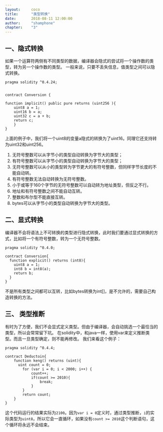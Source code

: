 ```yaml
---
layout: 	coco
title: 		"类型转换"
date: 		2018-08-11 12:00:00
author: 	"shamphone"
chapter:	"3"
---
```



## 一、隐式转换

如果一个运算符两侧有不同类型的数据，编译器会隐式的尝试将一个操作数的类型，转为另一个操作数的类型。
一般来说，只要不丢失信息，值类型之间可以隐式转换。

```
pragma solidity ^0.4.24;


contract Conversion {
    
function implicit() public pure returns (uint256 ){
	uint8 a = 1; 
	uint16 b = a; 
	uint32 c = a + b; 
	return c;
	}  
}

```

上面的例子中，我们将一个uint8的变量a隐式的转换为了uint16。同理它还支持转为uint32和uint256。

1. 无符号整数可以从字节小的类型自动转换为字节大的类型；
2. 有符号整数可以从字节小的类型自动转换为字节大的类型；
3. 无符号整数可以从小的类型转为字节更大的有符号整数，但同样字节长度的不能自动转。 
4. 有符号整数无法自动转换为无符号整数。 
5. 小于或等于160个字节的无符号整数可以自动转为地址类型，但反之不行。 
6. 地址和有符号整数之间不能自动互转。 
7. 整数和布尔型不能直接互转。 
8. bytes可以从字节小的类型自动转换为字节大的类型。 


## 二、显式转换

编译器不会将语法上不可转换的类型进行隐式转换，此时我们要通过显式转换的方式，比如将一个有符号整数，转为一个无符号整数。

```
pragma solidity ^0.4.0;

contract Conversion{
  function explicit() returns (int8){
    uint8 a = 1;
    int8 b = int8(a);
    return b;
  }
}
```

不是所有类型之间都可以互转，比如bytes转换为int[]，是不允许的，需要自己构造转换的方法。 

## 三、 类型推断

有时为了方便，我们不会显式定义类型。但由于编译器，会自动挑选一个最恰当的类型，所以会常常留下坑。 
在solidity中，和java一样，使用var来定义推断类型。而且一旦类型确定，则不能再修改。 
我们来看这个例子：

```
pragma solidity ^0.4.4;

contract Deductoin{
    function keng() returns (uint){
      uint count = 0;
        for (var i = 0; i < 2000; i++) {
            count++;
            if(count >= 2010){
                break;
            }
        }
        return count;
    }
}
```

这个代码运行的结果实际为``2100``。因为``var i = 0``定义时，通过类型推断，``i``的实际类型为``uint8``，所以它会一直循环，如果没有``count >= 2010``这个判断语句，这个循环将永远不会结束。

